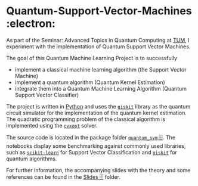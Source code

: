 # Quantum-Support-Vector-Machines :electron:

As part of the Seminar: Advanced Topics in Quantum Computing at [TUM](https://www.tum.de/), I experiment with the implementation of Quantum Support Vector Machines. 

The goal of this Quantum Machine Learning Project is to successfully  
- implement a classical machine learning algorithm (the Support Vector Machine)
- implement a quantum algorithm (Quantum Kernel Estimation)
- integrate them into a Quantum Machine Learning Algorithm (Quantum Support Vector Classifier)

The project is written in [Python](https://www.python.org/) and uses the [`qiskit`](https://www.qiskit.org/) library as the quantum circuit simulator for the implementation of the quantum kernel estimation. The quadratic programming problem of the classical algorithm is implemented using the [`cvxopt`](https://www.cvxopt.org/) solver. 

The source code is located in the package folder [`quantum_svm`  :file_cabinet:](https://github.com/mforstenhaeusler/Quantum-Support-Vector-Machines/tree/main/quantum_svm). 
The notebooks display some benchmarking against commonly used libraries, such as [`scikit-learn`](https://scikit-learn.org/stable/) for Support Vector Classification and [`qiskit`](https://www.qiskit.org/) for quantum algorithms.  

For further information, the accompanying slides with the theory and some references can be found in the [Slides  :file_cabinet:](https://github.com/mforstenhaeusler/Quantum-Support-Vector-Machines/tree/main/Slides) folder.
